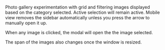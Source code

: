 Photo gallery experimentation with grid and filtering images displayed based on the category selected. Active selection will remain active. Mobile view removes the sidebar automatically unless you press the arrow to manually open it up. 

When any image is clicked, the modal will open the the image selected.

The span of the images also changes once the window is resized.
